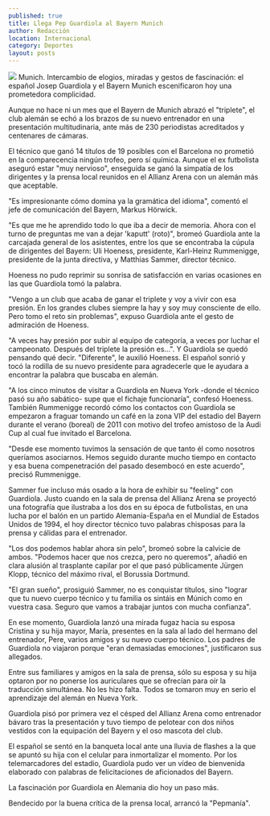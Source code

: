```yaml
---
published: true
title: Llega Pep Guardiola al Bayern Munich
author: Redacción
location: Internacional
category: Deportes
layout: posts
---
```


![](http://i.imgur.com/BNjeHzQm.jpg)
Munich. Intercambio de elogios, miradas y gestos de fascinación: el español Josep Guardiola y el Bayern Munich escenificaron hoy una prometedora complicidad.

Aunque no hace ni un mes que el Bayern de Munich abrazó el "triplete", el club alemán se echó a los brazos de su nuevo entrenador en una presentación multitudinaria, ante más de 230 periodistas acreditados y centenares de cámaras.

El técnico que ganó 14 títulos de 19 posibles con el Barcelona no prometió en la comparecencia ningún trofeo, pero sí química. Aunque el ex futbolista aseguró estar "muy nervioso", enseguida se ganó la simpatía de los dirigentes y la prensa local reunidos en el Allianz Arena con un alemán más que aceptable.

"Es impresionante cómo domina ya la gramática del idioma", comentó el jefe de comunicación del Bayern, Markus Hörwick.

"Es que me he aprendido todo lo que iba a decir de memoria. Ahora con el turno de preguntas me van a dejar 'kaputt' (roto)", bromeó Guardiola ante la carcajada general de los asistentes, entre los que se encontraba la cúpula de dirigentes del Bayern: Uli Hoeness, presidente, Karl-Heinz Rummenigge, presidente de la junta directiva, y Matthias Sammer, director técnico.

Hoeness no pudo reprimir su sonrisa de satisfacción en varias ocasiones en las que Guardiola tomó la palabra.

"Vengo a un club que acaba de ganar el triplete y voy a vivir con esa presión. En los grandes clubes siempre la hay y soy muy consciente de ello. Pero tomo el reto sin problemas", expuso Guardiola ante el gesto de admiración de Hoeness.

"A veces hay presión por subir al equipo de categoría, a veces por luchar el campeonato. Después del triplete la presión es...". Y Guardiola se quedó pensando qué decir. "Diferente", le auxilió Hoeness. El español sonrió y tocó la rodilla de su nuevo presidente para agradecerle que le ayudara a encontrar la palabra que buscaba en alemán.

"A los cinco minutos de visitar a Guardiola en Nueva York -donde el técnico pasó su año sabático- supe que el fichaje funcionaría", confesó Hoeness. También Rummenigge recordó cómo los contactos con Guardiola se empezaron a fraguar tomando un café en la zona VIP del estadio del Bayern durante el verano (boreal) de 2011 con motivo del trofeo amistoso de la Audi Cup al cual fue invitado el Barcelona.

"Desde ese momento tuvimos la sensación de que tanto él como nosotros queríamos asociarnos. Hemos seguido durante mucho tiempo en contacto y esa buena compenetración del pasado desembocó en este acuerdo", precisó Rummenigge.

Sammer fue incluso más osado a la hora de exhibir su "feeling" con Guardiola. Justo cuando en la sala de prensa del Allianz Arena se proyectó una fotografía que ilustraba a los dos en su época de futbolistas, en una lucha por el balón en un partido Alemania-España en el Mundial de Estados Unidos de 1994, el hoy director técnico tuvo palabras chisposas para la prensa y cálidas para el entrenador.

"Los dos podemos hablar ahora sin pelo", bromeó sobre la calvicie de ambos. "Podemos hacer que nos crezca, pero no queremos", añadió en clara alusión al trasplante capilar por el que pasó públicamente Jürgen Klopp, técnico del máximo rival, el Borussia Dortmund.

"El gran sueño", prosiguió Sammer, no es conquistar títulos, sino "lograr que tu nuevo cuerpo técnico y tu familia os sintáis en Múnich como en vuestra casa. Seguro que vamos a trabajar juntos con mucha confianza".

En ese momento, Guardiola lanzó una mirada fugaz hacia su esposa Cristina y su hija mayor, María, presentes en la sala al lado del hermano del entrenador, Pere, varios amigos y su nuevo cuerpo técnico. Los padres de Guardiola no viajaron porque "eran demasiadas emociones", justificaron sus allegados.

Entre sus familiares y amigos en la sala de prensa, sólo su esposa y su hija optaron por no ponerse los auriculares que se ofrecían para oír la traducción simultánea. No les hizo falta. Todos se tomaron muy en serio el aprendizaje del alemán en Nueva York.

Guardiola pisó por primera vez el césped del Allianz Arena como entrenador bávaro tras la presentación y tuvo tiempo de pelotear con dos niños vestidos con la equipación del Bayern y el oso mascota del club.

El español se sentó en la banqueta local ante una lluvia de flashes a la que se apuntó su hija con el celular para inmortalizar el momento. Por los telemarcadores del estadio, Guardiola pudo ver un vídeo de bienvenida elaborado con palabras de felicitaciones de aficionados del Bayern.

La fascinación por Guardiola en Alemania dio hoy un paso más.

Bendecido por la buena crítica de la prensa local, arrancó la "Pepmanía".
